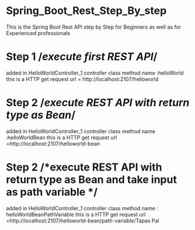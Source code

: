 # Spring_Boot_Rest_Step_By_step
This is the Spring Boot Rest API step by Step for Beginners as well as for Experienced professionals

# Step 1  /*execute first REST API*/
  added in HelloWorldController_1 controller class
  method name :helloWorld
  this is a HTTP get request
  url = http://localhost:2107/helloworld

# Step 2 /*execute REST API with return type as Bean*/
  added in HelloWorldController_1 controller class
  method name :helloWorldBean
  this is a HTTP get request
  url =http://localhost:2107/helloworld-bean
  
# Step 2 /*execute REST API with return type as Bean and take input as path variable */
  added in HelloWorldController_1 controller class
  method name : helloWorldBeanPathVariable
  this is a HTTP get request
  url =http://localhost:2107/helloworld-bean/path-variable/Tapas Pal
